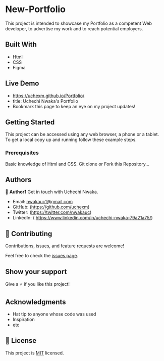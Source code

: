 
# New-Portfolio

This project is intended to showcase my Portfolio as a competent Web developer, to advertise my work and to reach potential employers.


## Built With

- Html
- CSS
- Figma

## Live Demo 
- https://uchexm.github.io/Portfolio/
- title: Uchechi Nwaka's Portfolio
- Bookmark this page to keep an eye on my project updates!


## Getting Started

This project can be accessed using any web browser, a phone or a tablet.
To get a local copy up and running follow these example steps.

### Prerequisites

Basic knowledge of Html and CSS.
Git clone or Fork this Repository...


## Authors

👤 **Author1**
Get in touch with Uchechi Nwaka.
- Email: nwakauc1@gmail.com
- GitHub: (https://github.com/uchexm)
- Twitter: (https://twitter.com/nwakauc)
- LinkedIn: ( https://www.linkedin.com/in/uchechi-nwaka-79a21a75/)


## 🤝 Contributing

Contributions, issues, and feature requests are welcome!

Feel free to check the [issues page](../../issues/).

## Show your support

Give a ⭐️ if you like this project!

## Acknowledgments

- Hat tip to anyone whose code was used
- Inspiration
- etc

## 📝 License

This project is [MIT](./LICENSE) licensed.

